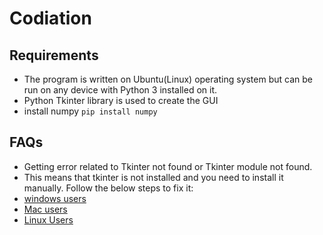 # Codiation





## Requirements

- The program is written on Ubuntu(Linux) operating system but can be run on any device with Python 3 installed on it.
- Python Tkinter library is used to create the GUI
- install numpy
```pip install numpy```

## FAQs
- Getting error related to Tkinter not found or Tkinter module not found.
- This means that tkinter is not installed and you need to install it manually. Follow the below steps to fix it:
- [windows users]('https://stackoverflow.com/a/50027385/11211289')
- [Mac users]('https://stackoverflow.com/a/67465667/11211289')
- [Linux Users]('https://stackoverflow.com/a/27673103/11211289')

